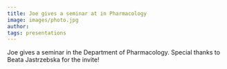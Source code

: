 ```yaml
---
title: Joe gives a seminar at in Pharmacology
image: images/photo.jpg
author:
tags: presentations
---
```


Joe gives a seminar in the Department of Pharmacology. Special thanks to Beata Jastrzebska for the invite!